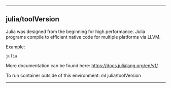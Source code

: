 
----------------------------------
## julia/toolVersion ##
Julia was designed from the beginning for high performance. Julia programs compile to efficient native code for multiple platforms via LLVM.


Example:
```
julia
```

More documentation can be found here: https://docs.julialang.org/en/v1/

To run container outside of this environment: ml julia/toolVersion

----------------------------------
